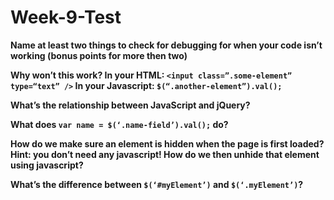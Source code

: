# Week-9-Test

**Name at least two things to check for debugging for when your code isn’t working (bonus points for more then two)**


**Why won’t this work? In your HTML: `<input class=”.some-element” type=“text” />` In your Javascript: `$(“.another-element”).val();`**


**What’s the relationship between JavaScript and jQuery?**


**What does `var name = $(‘.name-field’).val();` do?**


**How do we make sure an element is hidden when the page is first loaded? Hint: you don’t need any javascript! How do we then unhide that element using javascript?**


**What’s the difference between `$(‘#myElement’)` and `$(‘.myElement’)`?**
